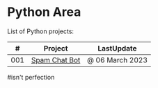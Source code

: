 # Python Area

List of Python projects:

|  #  | Project                                                                | LastUpdate          |
| :-: | ---------------------------------------------------------------------- | ------------------- |
| 001 | [Spam Chat Bot](spamchat)                                              |   @ 06 March 2023   |


#isn't perfection

